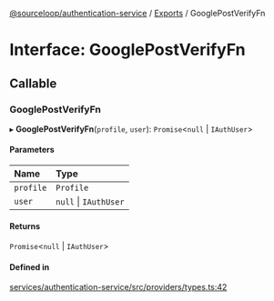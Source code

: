 [@sourceloop/authentication-service](../README.md) / [Exports](../modules.md) / GooglePostVerifyFn

# Interface: GooglePostVerifyFn

## Callable

### GooglePostVerifyFn

▸ **GooglePostVerifyFn**(`profile`, `user`): `Promise`<``null`` \| `IAuthUser`\>

#### Parameters

| Name | Type |
| :------ | :------ |
| `profile` | `Profile` |
| `user` | ``null`` \| `IAuthUser` |

#### Returns

`Promise`<``null`` \| `IAuthUser`\>

#### Defined in

[services/authentication-service/src/providers/types.ts:42](https://github.com/codeweb05/repo1/blob/a4cf318/services/authentication-service/src/providers/types.ts#L42)
